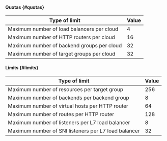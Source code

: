#### Quotas {#quotas}

| Type of limit | Value |
| ----- | ----- |
| Maximum number of load balancers per cloud | 4 |
| Maximum number of HTTP routers per cloud | 16 |
| Maximum number of backend groups per cloud | 32 |
| Maximum number of target groups per cloud | 32 |

#### Limits {#limits}

| Type of limit | Value |
| ----- | ----- |
| Maximum number of resources per target group | 256 |
| Maximum number of backends per backend group | 8 |
| Maximum number of virtual hosts per HTTP router | 64 |
| Maximum number of routes per HTTP router | 128 |
| Maximum number of listeners per L7 load balancer | 8 |
| Maximum number of SNI listeners per L7 load balancer | 32 |

